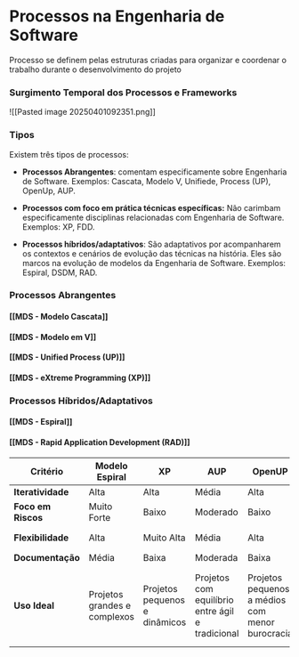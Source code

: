 # Processos na Engenharia de Software

Processo se definem pelas estruturas criadas para organizar e coordenar o trabalho durante o desenvolvimento do projeto

### Surgimento Temporal dos Processos e Frameworks

![[Pasted image 20250401092351.png]]
### Tipos

Existem três tipos de processos:

- **Processos Abrangentes**: comentam especificamente sobre Engenharia de Software. Exemplos: Cascata, Modelo V, Unifiede, Process (UP), OpenUp, AUP.

- **Processos com foco em prática técnicas específicas:** Não carimbam especificamente disciplinas relacionadas com Engenharia de Software. Exemplos: XP, FDD.

- **Processos híbridos/adaptativos**: São adaptativos por acompanharem os contextos e cenários de evolução das técnicas na história. Eles são marcos na evolução de modelos da Engenharia de Software. Exemplos: Espiral, DSDM, RAD.
###  Processos Abrangentes

#### [[MDS - Modelo Cascata]]
#### [[MDS - Modelo em V]]
#### [[MDS - Unified Process (UP)]] 

#### [[MDS - eXtreme Programming (XP)]]

### Processos Híbridos/Adaptativos

#### [[MDS - Espiral]]

#### [[MDS - Rapid Application Development (RAD)]]

| **Critério**        | **Modelo Espiral** | **XP** | **AUP** | **OpenUP** | **RAD** | **UP** |
|---------------------|-----------------|------|------|------|------|------|
| **Iteratividade**   | Alta            | Alta | Média | Alta | Alta | Média |
| **Foco em Riscos**  | Muito Forte     | Baixo | Moderado | Baixo | Baixo | Médio |
| **Flexibilidade**   | Alta            | Muito Alta | Média | Alta | Muito Alta | Baixa |
| **Documentação**    | Média           | Baixa | Moderada | Baixa | Baixa | Alta |
| **Uso Ideal**       | Projetos grandes e complexos | Projetos pequenos e dinâmicos | Projetos com equilíbrio entre ágil e tradicional | Projetos pequenos a médios com menor burocracia | Sistemas que exigem entrega rápida e evolução contínua | Projetos estruturados e previsíveis |
